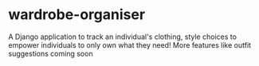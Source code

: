 # wardrobe-organiser
A Django application to track an individual's clothing, style choices to empower individuals to only own what they need! More features like outfit suggestions coming soon
